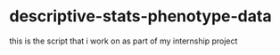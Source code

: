 # descriptive-stats-phenotype-data
this is the script that i work on as part of my internship project
